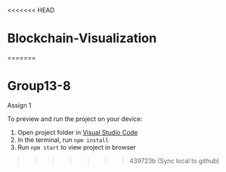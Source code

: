 <<<<<<< HEAD

# Blockchain-Visualization

=======

# Group13-8

Assign 1

To preview and run the project on your device:

1. Open project folder in <a href="https://code.visualstudio.com/download">Visual Studio Code</a>
2. In the terminal, run `npm install`
3. Run `npm start` to view project in browser

> > > > > > > 439723b (Sync local to github)
